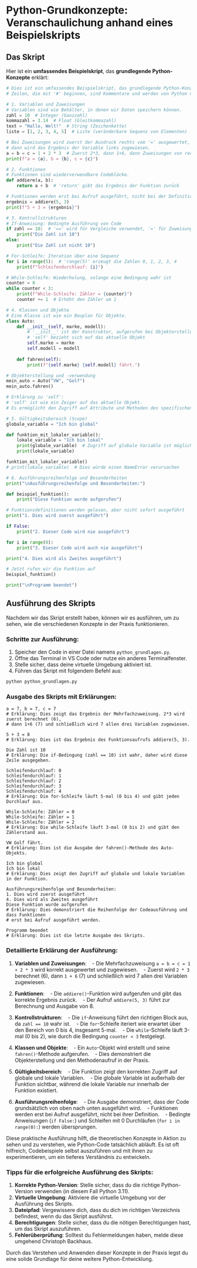 # Python-Grundkonzepte: Veranschaulichung anhand eines Beispielskripts

## Das Skript

Hier ist ein **umfassendes Beispielskript**, das **grundlegende Python-Konzepte** erklärt:

```python
# Dies ist ein umfassendes Beispielskript, das grundlegende Python-Konzepte erklärt.
# Zeilen, die mit '#' beginnen, sind Kommentare und werden von Python nicht ausgeführt.

# 1. Variablen und Zuweisungen
# Variablen sind wie Behälter, in denen wir Daten speichern können.
zahl = 10  # Integer (Ganzzahl)
kommazahl = 3.14  # Float (Gleitkommazahl)
text = "Hallo, Welt!"  # String (Zeichenkette)
liste = [1, 2, 3, 4, 5]  # Liste (veränderbare Sequenz von Elementen)

# Bei Zuweisungen wird zuerst der Ausdruck rechts vom '=' ausgewertet, 
# dann wird das Ergebnis der Variable links zugewiesen.
a = b = c = 1 + 2 * 3  # Zuerst 2*3, dann 1+6, dann Zuweisungen von rechts nach links
print(f"a = {a}, b = {b}, c = {c}")

# 2. Funktionen
# Funktionen sind wiederverwendbare Codeblöcke.
def addiere(a, b):
    return a + b  # 'return' gibt das Ergebnis der Funktion zurück

# Funktionen werden erst bei Aufruf ausgeführt, nicht bei der Definition
ergebnis = addiere(5, 3)
print(f"5 + 3 = {ergebnis}")

# 3. Kontrollstrukturen
# If-Anweisung: Bedingte Ausführung von Code
if zahl == 10:  # '==' wird für Vergleiche verwendet, '=' für Zuweisungen
    print("Die Zahl ist 10")
else:
    print("Die Zahl ist nicht 10")

# For-Schleife: Iteration über eine Sequenz
for i in range(5):  # 'range(5)' erzeugt die Zahlen 0, 1, 2, 3, 4
    print(f"Schleifendurchlauf: {i}")

# While-Schleife: Wiederholung, solange eine Bedingung wahr ist
counter = 0
while counter < 3:
    print(f"While-Schleife: Zähler = {counter}")
    counter += 1  # Erhöht den Zähler um 1

# 4. Klassen und Objekte
# Eine Klasse ist wie ein Bauplan für Objekte.
class Auto:
    def __init__(self, marke, modell):
        # '__init__' ist der Konstruktor, aufgerufen bei Objekterstellung
        # 'self' bezieht sich auf das aktuelle Objekt
        self.marke = marke
        self.modell = modell
    
    def fahren(self):
        print(f"{self.marke} {self.modell} fährt.")

# Objekterstellung und -verwendung
mein_auto = Auto("VW", "Golf")
mein_auto.fahren()

# Erklärung zu 'self':
# 'self' ist wie ein Zeiger auf das aktuelle Objekt.
# Es ermöglicht den Zugriff auf Attribute und Methoden des spezifischen Objekts.

# 5. Gültigkeitsbereich (Scope)
globale_variable = "Ich bin global"

def funktion_mit_lokaler_variable():
    lokale_variable = "Ich bin lokal"
    print(globale_variable)  # Zugriff auf globale Variable ist möglich
    print(lokale_variable)

funktion_mit_lokaler_variable()
# print(lokale_variable)  # Dies würde einen NameError verursachen

# 6. Ausführungsreihenfolge und Besonderheiten
print("\nAusführungsreihenfolge und Besonderheiten:")

def beispiel_funktion():
    print("Diese Funktion wurde aufgerufen")

# Funktionsdefinitionen werden gelesen, aber nicht sofort ausgeführt
print("1. Dies wird zuerst ausgeführt")

if False:
    print("2. Dieser Code wird nie ausgeführt")

for i in range(0):
    print("3. Dieser Code wird auch nie ausgeführt")

print("4. Dies wird als Zweites ausgeführt")

# Jetzt rufen wir die Funktion auf
beispiel_funktion()

print("\nProgramm beendet")
```

## Ausführung des Skripts

Nachdem wir das Skript erstellt haben, können wir es ausführen, um zu sehen, wie die verschiedenen Konzepte in der Praxis funktionieren.

### Schritte zur Ausführung:

1. Speicher den Code in einer Datei namens `python_grundlagen.py`.
2. Öffne das Terminal in VS Code oder nutze ein anderes Terminalfenster.
3. Stelle sicher, dass deine virtuelle Umgebung aktiviert ist.
4. Führen das Skript mit folgendem Befehl aus:

```bash
python python_grundlagen.py
```

### Ausgabe des Skripts mit Erklärungen:

```
a = 7, b = 7, c = 7
# Erklärung: Dies zeigt das Ergebnis der Mehrfachzuweisung. 2*3 wird zuerst berechnet (6), 
# dann 1+6 (7) und schließlich wird 7 allen drei Variablen zugewiesen.

5 + 3 = 8
# Erklärung: Dies ist das Ergebnis des Funktionsaufrufs addiere(5, 3).

Die Zahl ist 10
# Erklärung: Die if-Bedingung (zahl == 10) ist wahr, daher wird diese Zeile ausgegeben.

Schleifendurchlauf: 0
Schleifendurchlauf: 1
Schleifendurchlauf: 2
Schleifendurchlauf: 3
Schleifendurchlauf: 4
# Erklärung: Die for-Schleife läuft 5-mal (0 bis 4) und gibt jeden Durchlauf aus.

While-Schleife: Zähler = 0
While-Schleife: Zähler = 1
While-Schleife: Zähler = 2
# Erklärung: Die while-Schleife läuft 3-mal (0 bis 2) und gibt den Zählerstand aus.

VW Golf fährt.
# Erklärung: Dies ist die Ausgabe der fahren()-Methode des Auto-Objekts.

Ich bin global
Ich bin lokal
# Erklärung: Dies zeigt den Zugriff auf globale und lokale Variablen in der Funktion.

Ausführungsreihenfolge und Besonderheiten:
1. Dies wird zuerst ausgeführt
4. Dies wird als Zweites ausgeführt
Diese Funktion wurde aufgerufen
# Erklärung: Dies demonstriert die Reihenfolge der Codeausführung und dass Funktionen 
# erst bei Aufruf ausgeführt werden.

Programm beendet
# Erklärung: Dies ist die letzte Ausgabe des Skripts.
```

### Detaillierte Erklärung der Ausführung:

1. **Variablen und Zuweisungen**: 
   - Die Mehrfachzuweisung `a = b = c = 1 + 2 * 3` wird korrekt ausgewertet und zugewiesen.
   - Zuerst wird `2 * 3` berechnet (6), dann `1 + 6` (7) und schließlich wird 7 allen drei Variablen zugewiesen.

2. **Funktionen**: 
   - Die `addiere()`-Funktion wird aufgerufen und gibt das korrekte Ergebnis zurück.
   - Der Aufruf `addiere(5, 3)` führt zur Berechnung und Ausgabe von 8.

3. **Kontrollstrukturen**:
   - Die `if`-Anweisung führt den richtigen Block aus, da `zahl == 10` wahr ist.
   - Die `for`-Schleife iteriert wie erwartet über den Bereich von 0 bis 4, insgesamt 5-mal.
   - Die `while`-Schleife läuft 3-mal (0 bis 2), wie durch die Bedingung `counter < 3` festgelegt.

4. **Klassen und Objekte**: 
   - Ein `Auto`-Objekt wird erstellt und seine `fahren()`-Methode aufgerufen.
   - Dies demonstriert die Objekterstellung und den Methodenaufruf in der Praxis.

5. **Gültigkeitsbereich**: 
   - Die Funktion zeigt den korrekten Zugriff auf globale und lokale Variablen.
   - Die globale Variable ist außerhalb der Funktion sichtbar, während die lokale Variable nur innerhalb der Funktion existiert.

6. **Ausführungsreihenfolge**: 
   - Die Ausgabe demonstriert, dass der Code grundsätzlich von oben nach unten ausgeführt wird.
   - Funktionen werden erst bei Aufruf ausgeführt, nicht bei ihrer Definition.
   - Bedingte Anweisungen (`if False:`) und Schleifen mit 0 Durchläufen (`for i in range(0):`) werden übersprungen.

Diese praktische Ausführung hilft, die theoretischen Konzepte in Aktion zu sehen und zu verstehen, wie Python-Code tatsächlich abläuft. Es ist oft hilfreich, Codebeispiele selbst auszuführen und mit ihnen zu experimentieren, um ein tieferes Verständnis zu entwickeln.

### Tipps für die erfolgreiche Ausführung des Skripts:

1. **Korrekte Python-Version**: Stelle sicher, dass du die richtige Python-Version verwenden (in diesem Fall Python 3.11).
2. **Virtuelle Umgebung**: Aktiviere die virtuelle Umgebung vor der Ausführung des Skripts.
3. **Dateipfad**: Vergewissere dich, dass du dich im richtigen Verzeichnis befindest, wenn du das Skript ausführst.
4. **Berechtigungen**: Stelle sicher, dass du die nötigen Berechtigungen hast, um das Skript auszuführen.
5. **Fehlerüberprüfung**: Solltest du Fehlermeldungen haben, melde diese umgehend Christoph Backhaus.

Durch das Verstehen und Anwenden dieser Konzepte in der Praxis legst du eine solide Grundlage für deine weitere Python-Entwicklung.
